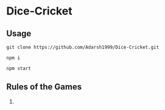 # Dice-Cricket

## Usage

```
git clone https://github.com/Adarsh1999/Dice-Cricket.git
```

```
npm i
```

```
npm start
```

## Rules of the Games

1.
